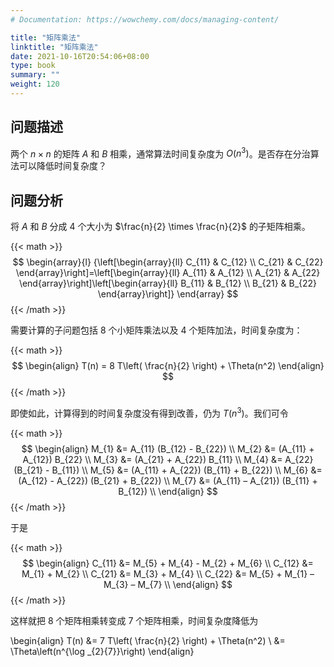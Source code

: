 ```yaml
---
# Documentation: https://wowchemy.com/docs/managing-content/

title: "矩阵乘法"
linktitle: "矩阵乘法"
date: 2021-10-16T20:54:06+08:00
type: book
summary: ""
weight: 120
---
```


<!--more-->

## 问题描述

两个 $n \times n$ 的矩阵 $A$ 和 $B$ 相乘，通常算法时间复杂度为 $O(n^3)$。是否存在分治算法可以降低时间复杂度？

## 问题分析

将 $A$ 和 $B$ 分成 $4$ 个大小为 $\frac{n}{2} \times \frac{n}{2}$ 的子矩阵相乘。

{{< math >}}
$$
\begin{array}{l}
{\left[\begin{array}{ll}
C_{11} & C_{12} \\
C_{21} & C_{22}
\end{array}\right]=\left[\begin{array}{ll}
A_{11} & A_{12} \\
A_{21} & A_{22}
\end{array}\right]\left[\begin{array}{ll}
B_{11} & B_{12} \\
B_{21} & B_{22}
\end{array}\right]}
\end{array}
$$
{{< /math >}}

需要计算的子问题包括 $8$ 个小矩阵乘法以及 $4$ 个矩阵加法，时间复杂度为：

{{< math >}}
$$
\begin{align}
T(n) = 8 T\left( \frac{n}{2} \right) + \Theta(n^2)
\end{align}
$$
{{< /math >}}

即使如此，计算得到的时间复杂度没有得到改善，仍为 $T(n^3)$。我们可令

{{< math >}}
$$
\begin{align}
M_{1} &=  A_{11}  (B_{12} - B_{22}) \\
M_{2} &= (A_{11} + A_{12})  B_{22} \\
M_{3} &= (A_{21} + A_{22})  B_{11} \\
M_{4} &=  A_{22}  (B_{21} - B_{11}) \\
M_{5} &= (A_{11} + A_{22}) (B_{11} + B_{22}) \\
M_{6} &= (A_{12} - A_{22}) (B_{21} + B_{22}) \\
M_{7} &= (A_{11} – A_{21}) (B_{11} + B_{12}) \\
\end{align}
$$
{{< /math >}}

于是

{{< math >}}
$$
\begin{align}
C_{11} &= M_{5} + M_{4} - M_{2} + M_{6} \\
C_{12} &= M_{1} + M_{2} \\
C_{21} &= M_{3} + M_{4} \\
C_{22} &= M_{5} + M_{1} – M_{3} – M_{7} \\
\end{align}
$$
{{< /math >}}

这样就把 $8$ 个矩阵相乘转变成 $7$ 个矩阵相乘，时间复杂度降低为

\begin{align}
T(n) &= 7 T\left( \frac{n}{2} \right) + \Theta(n^2) \\
&= \Theta\left(n^{\log _{2}{7}}\right)
\end{align}